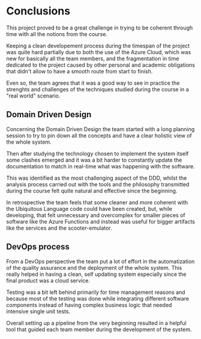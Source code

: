 # Conclusions

This project proved to be a great challenge in trying to be coherent through time with all the notions from the course. 

Keeping a clean developement process during the timespan of the project was quite hard partially due to both the use of the Azure Cloud, which was new for basically all the team members, and the fragmentation in time dedicated to the project caused by other personal and academic obligations that didn't allow to have a smooth route from start to finish. 

Even so, the team agrees that it was a good way to see in practice the strenghts and challenges of the techniques studied during the course in a "real world" scenario. 

## Domain Driven Design
Concerning the Domain Driven Design the team started with a long planning session to try to pin down all the concepts and have a clear holistic view of the whole system.

Then after studying the technology chosen to implement the system itself some clashes emerged and it was a bit harder to constantly update the documentation to match in real-time what was happening with the software. 

This was identified as the most challenging aspect of the DDD, whilst the analysis process carried out with the tools and the philosophy transmitted during the course felt quite natural and effective since the beginning.

In retrospective the team feels that some cleaner and more coherent with the Ubiquitous Language code could have been created, but, while developing, that felt unnecessary and overcomplex for smaller pieces of software like the Azure Functions and instead was useful for bigger artifacts like the services and the scooter-emulator. 

## DevOps process
From a DevOps perspective the team put a lot of effort in the automatization of the quality assurance and the deployment of the whole system. This really helped in having a clean, self updating system especially since the final product was a cloud service. 

Testing was a bit left behind primarily for time management reasons and because most of the testing was done while integrating different software components instead of having complex business logic that needed intensive single unit tests. 

Overall setting up a pipeline from the very beginning resulted in a helpful tool that guided each team member during the development of the system. 
